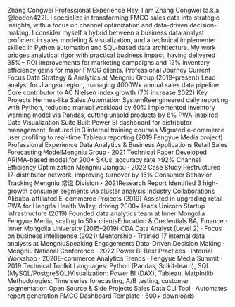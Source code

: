 Zhang Congwei Professional Experience​
Hey, I am Zhang Congwei (a.k.a. @leoden422). I specialize in transforming FMCG sales data into strategic insights, with a focus on channel optimization and data-driven decision-making.​
I consider myself a hybrid between a business data analyst proficient in sales modeling & visualization, and a technical implementer skilled in Python automation and SQL-based data architecture. My work bridges analytical rigor with practical business impact, having delivered 35%+ ROI improvements for marketing campaigns and 12% inventory efficiency gains for major FMCG clients.​
Professional Journey​
Current Focus​
Data Strategy & Analytics at Mengniu Group (2019–present)​
Lead analyst for Jiangsu region, managing 4000W+ annual sales data pipeline​
Core contributor to AC Nielsen index growth (7% increase 2022)​
Key Projects​
Hermes-like Sales Automation System​
Reengineered daily reporting with Python, reducing manual workload by 60%​
Implemented inventory warning model via Pandas, cutting unsold products by 8%​
PWA-inspired Data Visualization Suite​
Built Power BI dashboard for distributor management, featured in 3 internal training courses​
Migrated e-commerce user profiling to real-time Tableau reporting (2019 Fengyue Media project)​
Professional Experience​
Data Analytics & Business Applications​
Retail Sales Forecasting Model​
Mengniu Group · 2021​
Technical Paper​
Developed ARIMA-based model for 200+ SKUs, accuracy rate >92%​
Channel Efficiency Optimization​
Mengniu Jiangsu · 2022​
Case Study​
Restructured 17-distributor network, improving turnover by 15%​
Consumer Behavior Tracking​
Mengniu 常温 Division・2021​
Research Report​
Identified 3 high-growth consumer segments via cluster analysis​
Industry Collaborations​
Alibaba-affiliated E-commerce Projects (2019)​
Assisted in upgrading retail PWA for Hengda Health Valley, driving 2000+ leads​
Unicorn Startup Infrastructure (2019)​
Founded data analytics team at Inner Mongolia Fengyue Media, scaling to 50+ clients​
Education & Credentials​
BA, Finance · Inner Mongolia University (2015–2019)​
CDA Data Analyst (Level 2) · Focus on business intelligence (2021)​
Mentorship · Trained 17 internal data analysts at Mengniu​
Speaking Engagements​
Data-Driven Decision Making · Mengniu National Conference · 2022​
Power BI Best Practices · Internal Workshop · 2020​
E-commerce Analytics Trends · Fengyue Media Summit · 2019​
Technical Toolkit​
Languages: Python (Pandas, Scikit-learn), SQL (MySQL/PostgreSQL)​
Visualization: Power BI (DAX), Tableau, Matplotlib​
Methodologies: Time series forecasting, A/B testing, customer segmentation​
Open Source & Side Projects​
Sales Data CLI Tool · Automates report generation​
FMCG Dashboard Template · 500+ downloads
